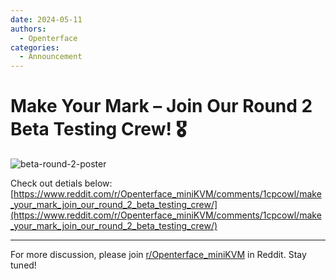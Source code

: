 ```yaml
---
date: 2024-05-11
authors:
  - Openterface
categories:
  - Announcement
---
```


# Make Your Mark – Join Our Round 2 Beta Testing Crew! 🎖️

![beta-round-2-poster](https://pbs.twimg.com/media/GNSPO1taQAA4d1-?format=jpg&name=large)

<!-- more -->

Check out detials below:
[https://www.reddit.com/r/Openterface_miniKVM/comments/1cpcowl/make_your_mark_join_our_round_2_beta_testing_crew/](https://www.reddit.com/r/Openterface_miniKVM/comments/1cpcowl/make_your_mark_join_our_round_2_beta_testing_crew/)

--------

For more discussion, please join [r/Openterface_miniKVM](https://www.reddit.com/r/Openterface_miniKVM/) in Reddit. Stay tuned!